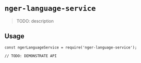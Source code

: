 # `nger-language-service`

> TODO: description

## Usage

```
const ngerLanguageService = require('nger-language-service');

// TODO: DEMONSTRATE API
```
